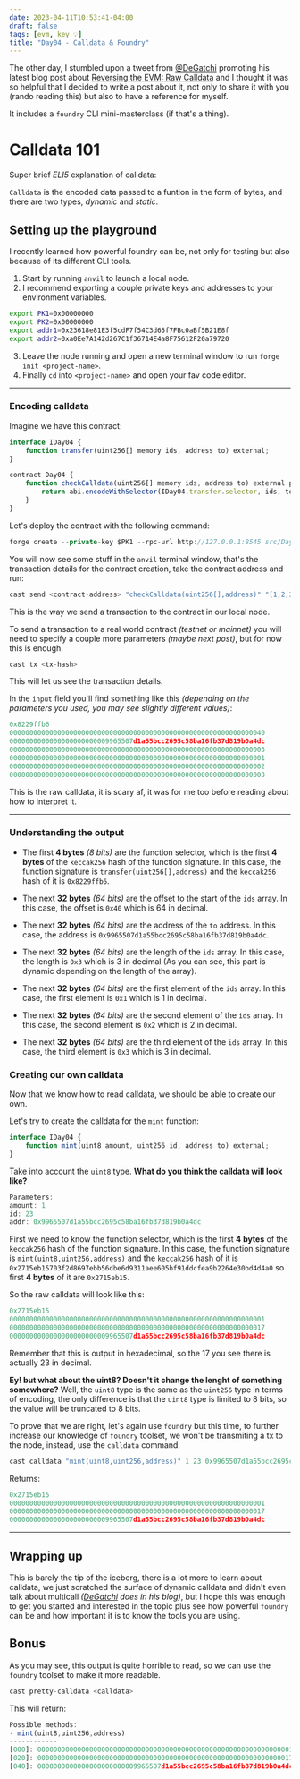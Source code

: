 ```yaml
---
date: 2023-04-11T10:53:41-04:00
draft: false
tags: [evm, key 💡]
title: "Day04 - Calldata & Foundry"
---
```


The other day, I stumbled upon a tweet from [@DeGatchi](https://twitter.com/DeGatchi) promoting his latest blog post about [Reversing the EVM: Raw Calldata](https://degatchi.com/articles/reading-raw-evm-calldata) and I thought it was so helpful that I decided to write a post about it, not only to share it with you (rando reading this) but also to have a reference for myself.

It includes a `foundry` CLI mini-masterclass (if that's a thing).

# Calldata 101
Super brief *ELI5* explanation of calldata:

`Calldata` is the encoded data passed to a funtion in the form of bytes, and there are two types, *dynamic* and *static*.

## Setting up the playground

I recently learned how powerful foundry can be, not only for testing but also because of its different CLI tools.

1. Start by running `anvil` to launch a local node.
2. I recommend exporting a couple private keys and addresses to your environment variables.
```bash
export PK1=0x00000000
export PK2=0x00000000
export addr1=0x23618e81E3f5cdF7f54C3d65f7FBc0aBf5B21E8f
export addr2=0xa0Ee7A142d267C1f36714E4a8F75612F20a79720
```
3. Leave the node running and open a new terminal window to run `forge init <project-name>`.
4. Finally `cd` into `<project-name>` and open your fav code editor.

---

### Encoding calldata

Imagine we have this contract:

```javascript
interface IDay04 {
    function transfer(uint256[] memory ids, address to) external;
}

contract Day04 {
    function checkCalldata(uint256[] memory ids, address to) external pure returns (bytes memory) {
        return abi.encodeWithSelector(IDay04.transfer.selector, ids, to);
    }
}
```

Let's deploy the contract with the following command:

```javascript
forge create --private-key $PK1 --rpc-url http://127.0.0.1:8545 src/Day04.sol:Day04 
```
You will now see some stuff in the `anvil` terminal window, that's the transaction details for the contract creation, take the contract address and run:

```javascript
cast send <contract-address> "checkCalldata(uint256[],address)" "[1,2,3]" $addr1 --from $addr2 
```
This is the way we send a transaction to the contract in our local node.

To send a transaction to a real world contract *(testnet or mainnet)* you will need to specify a couple more parameters *(maybe next post)*, but for now this is enough.

```javascript
cast tx <tx-hash>
```

This will let us see the transaction details.

In the `input` field you'll find something like this *(depending on the parameters you used, you may see slightly different values)*:
    
```javascript
0x8229ffb6
0000000000000000000000000000000000000000000000000000000000000040
0000000000000000000000009965507d1a55bcc2695c58ba16fb37d819b0a4dc
0000000000000000000000000000000000000000000000000000000000000003
0000000000000000000000000000000000000000000000000000000000000001
0000000000000000000000000000000000000000000000000000000000000002
0000000000000000000000000000000000000000000000000000000000000003
```

This is the raw calldata, it is scary af, it was for me too before reading about how to interpret it.

---

### Understanding the output

- The first **4 bytes** *(8 bits)* are the function selector, which is the first **4 bytes** of the `keccak256` hash of the function signature. In this case, the function signature is `transfer(uint256[],address)` and the `keccak256` hash of it is `0x8229ffb6`.

- The next **32 bytes** *(64 bits)* are the offset to the start of the `ids` array. In this case, the offset is `0x40` which is 64 in decimal.

- The next **32 bytes** *(64 bits)* are the address of the `to` address. In this case, the address is `0x9965507d1a55bcc2695c58ba16fb37d819b0a4dc`.

- The next **32 bytes** *(64 bits)* are the length of the `ids` array. In this case, the length is `0x3` which is 3 in decimal (As you can see, this part is dynamic depending on the length of the array).

- The next **32 bytes** *(64 bits)* are the first element of the `ids` array. In this case, the first element is `0x1` which is 1 in decimal.

- The next **32 bytes** *(64 bits)* are the second element of the `ids` array. In this case, the second element is `0x2` which is 2 in decimal.

- The next **32 bytes** *(64 bits)* are the third element of the `ids` array. In this case, the third element is `0x3` which is 3 in decimal.

### Creating our own calldata

Now that we know how to read calldata, we should be able to create our own.

Let's try to create the calldata for the `mint` function:

```javascript
interface IDay04 {
    function mint(uint8 amount, uint256 id, address to) external;
}
```

Take into account the `uint8` type. **What do you think the calldata will look like?**

```javascript
Parameters:
amount: 1
id: 23
addr: 0x9965507d1a55bcc2695c58ba16fb37d819b0a4dc
```
First we need to know the function selector, which is the first **4 bytes** of the `keccak256` hash of the function signature. In this case, the function signature is `mint(uint8,uint256,address)` and the `keccak256` hash of it is `0x2715eb15703f2d8697ebb56dbe6d9311aee605bf91ddcfea9b2264e30bd4d4a0` so first **4 bytes** of it are `0x2715eb15`.

So the raw calldata will look like this:

```javascript
0x2715eb15
0000000000000000000000000000000000000000000000000000000000000001
0000000000000000000000000000000000000000000000000000000000000017
0000000000000000000000009965507d1a55bcc2695c58ba16fb37d819b0a4dc
```
Remember that this is output in hexadecimal, so the 17 you see there is actually 23 in decimal.

**Ey! but what about the uint8? Doesn't it change the lenght of something somewhere?** Well, the `uint8` type is the same as the `uint256` type in terms of encoding, the only difference is that the `uint8` type is limited to 8 bits, so the value will be truncated to 8 bits.

To prove that we are right, let's again use `foundry` but this time, to further increase our knowledge of `foundry` toolset, we won't be transmiting a tx to the node, instead, use the `calldata` command.

```javascript
cast calldata "mint(uint8,uint256,address)" 1 23 0x9965507d1a55bcc2695c58ba16fb37d819b0a4dc 
```
Returns:

```javascript
0x2715eb15
0000000000000000000000000000000000000000000000000000000000000001
0000000000000000000000000000000000000000000000000000000000000017
0000000000000000000000009965507d1a55bcc2695c58ba16fb37d819b0a4dc
```
---

## Wrapping up

This is barely the tip of the iceberg, there is a lot more to learn about calldata, we just scratched the surface of dynamic calldata and didn't even talk about multicall *([DeGatchi](https://degatchi.com/articles/reading-raw-evm-calldata) does in his blog)*, but I hope this was enough to get you started and interested in the topic plus see how powerful `foundry` can be and how important it is to know the tools you are using.

## Bonus

As you may see, this output is quite horrible to read, so we can use the `foundry` toolset to make it more readable.

```javascript
cast pretty-calldata <calldata>
```
This will return:

```javascript
Possible methods:
- mint(uint8,uint256,address)
------------
[000]: 0000000000000000000000000000000000000000000000000000000000000001
[020]: 0000000000000000000000000000000000000000000000000000000000000017
[040]: 0000000000000000000000009965507d1a55bcc2695c58ba16fb37d819b0a4dc
```